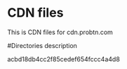 # CDN files
This is CDN files for cdn.probtn.com

#Directories description

acbd18db4cc2f85cedef654fccc4a4d8
